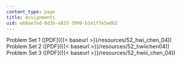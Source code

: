 ```yaml
---
content_type: page
title: Assignments
uid: e66ae7ed-8d3b-e833-3999-b1e1f7e5ed62
---
```


Problem Set 1 ([PDF]({{< baseurl >}}/resources/52_hwi_chen_04))  
Problem Set 2 ([PDF]({{< baseurl >}}/resources/52_hwiichen04))  
Problem Set 3 ([PDF]({{< baseurl >}}/resources/52_hwiii_chen_04))
